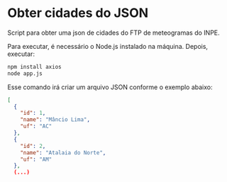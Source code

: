 # Obter cidades do JSON

Script para obter uma json de cidades do FTP de meteogramas do INPE.

Para executar, é necessário o Node.js instalado na máquina. Depois, executar:

```bash
npm install axios
node app.js
```

Esse comando irá criar um arquivo JSON conforme o exemplo abaixo:

```json
[
  {
    "id": 1,
    "name": "Mâncio Lima",
    "uf": "AC"
  },
  {
    "id": 2,
    "name": "Atalaia do Norte",
    "uf": "AM"
  },
  (...)
```
